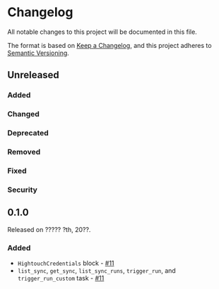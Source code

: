 # Changelog

All notable changes to this project will be documented in this file.

The format is based on [Keep a Changelog](https://keepachangelog.com/en/1.0.0/),
and this project adheres to [Semantic Versioning](https://semver.org/spec/v2.0.0.html).

## Unreleased

### Added

### Changed

### Deprecated

### Removed

### Fixed

### Security

## 0.1.0

Released on ????? ?th, 20??.

### Added

- `HightouchCredentials` block - [#11](https://github.com/PrefectHQ/prefect-hightouch/pull/11)
- `list_sync`, `get_sync`, `list_sync_runs`, `trigger_run`, and `trigger_run_custom` task - [#11](https://github.com/PrefectHQ/prefect-hightouch/pull/11)

